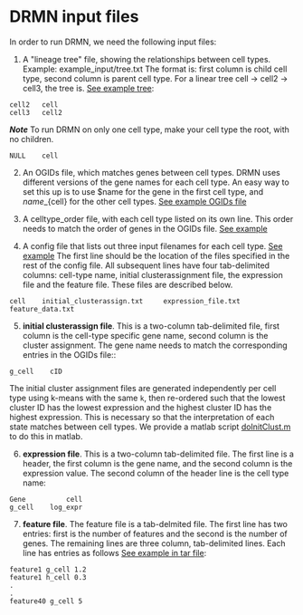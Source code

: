 # DRMN input files

In order to run DRMN, we need the following input files: 

1. A "lineage tree" file, showing the relationships between cell types.
Example: example_input/tree.txt
The format is: first column is child cell type, second column is parent cell type.
For a linear tree cell -> cell2 -> cell3, the tree is. [See example tree](../blob/master/example_input/tree.txt):
```
cell2   cell
cell3   cell2
```

**_Note_** To run DRMN on only one cell type, make your cell type the root, with no children.
```
NULL    cell
```

2. An OGIDs file, which matches genes between cell types. DRMN uses different versions of the gene names for each cell type. An easy way to set this up is to use $name for the gene in the first cell type, and ${name}\_${cell} for the other cell types.
[See example OGIDs file](example_input/ogids.txt)

3. A celltype_order file, with each cell type listed on its own line. This order needs to match the order of genes in the OGIDs file. [See example](../blob/master/example_input/order.txt)

4. A config file that lists out three input filenames for each cell type. [See example](../blob/master/example_input/atac_qmotif_chromatin_9marks_k7/config.txt)
The first line should be the location of the files specified in the rest of the config file. All subsequent lines have four tab-delimited columns: cell-type name, initial clusterassignment file, the expression file and the feature file. These files are described below. 
```
cell    initial_clusterassign.txt     expression_file.txt    feature_data.txt
```

5. **initial clusterassign file**. This is a two-column tab-delimited file, first column is the cell-type specific gene name, second column is the cluster assignment. The gene name needs to match the corresponding entries in the OGIDs file::
```
g_cell    cID
```
The initial cluster assignment files are generated independently per cell type using k-means with the same `k`, then re-ordered such that the lowest cluster ID has the lowest expression and the highest cluster ID has the highest expression. This is necessary so that the interpretation of each state matches between cell types. We provide a matlab script [doInitClust.m](doInitClust.m) to do this in matlab.

6. **expression file**. This is a two-column tab-delimited file. The first line is a header, the first column is the gene name, and the second column is the expression value. The second column of the header line is the cell type name:
```
Gene          cell
g_cell    log_expr
```

7. **feature file**. 
The feature file is a tab-delmited file. The first line has two entries: first is the number of features and the second is the number of genes. The remaining lines are three column, tab-delimited lines. Each line has entries as follows [See example in tar file](example_input/atac_qmotif_chromatin_9marks_k7.tar.gz):

```
feature1 g_cell 1.2
feature1 h_cell 0.3
.
.
feature40 g_cell 5
```
